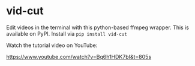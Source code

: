 # vid-cut

Edit videos in the terminal with this python-based ffmpeg wrapper.
This is available on PyPI. Install via `pip install vid-cut`

Watch the tutorial video on YouTube:

https://www.youtube.com/watch?v=Bq6h1HDK7bI&t=805s
